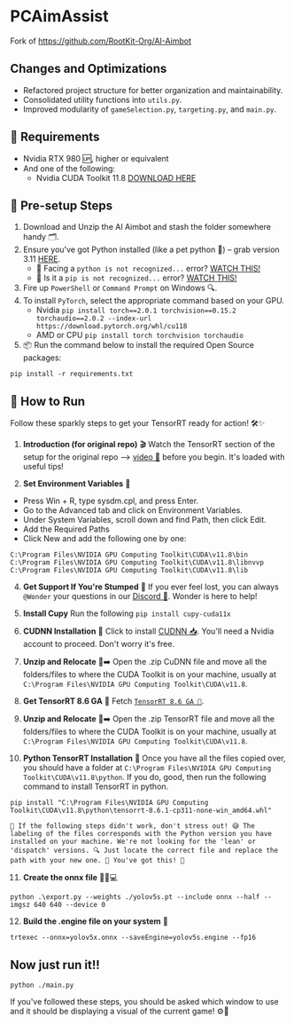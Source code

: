 ﻿# PCAimAssist

Fork of https://github.com/RootKit-Org/AI-Aimbot

## Changes and Optimizations
- Refactored project structure for better organization and maintainability.
- Consolidated utility functions into `utils.py`.
- Improved modularity of `gameSelection.py`, `targeting.py`, and `main.py`.

## 🧰 Requirements
- Nvidia RTX 980 🆙, higher or equivalent
- And one of the following:
  - Nvidia CUDA Toolkit 11.8 [DOWNLOAD HERE](https://developer.nvidia.com/cuda-11-8-0-download-archive)

## 🚀 Pre-setup Steps
1. Download and Unzip the AI Aimbot and stash the folder somewhere handy 🗂️.
2. Ensure you've got Python installed (like a pet python 🐍) – grab version 3.11 [HERE](https://www.python.org/downloads/release/python-3116/).
   - 🛑 Facing a `python is not recognized...` error? [WATCH THIS!](https://youtu.be/E2HvWhhAW0g)
   - 🛑 Is it a `pip is not recognized...` error? [WATCH THIS!](https://youtu.be/zWYvRS7DtOg)
3. Fire up `PowerShell` or `Command Prompt` on Windows 🔍.
4. To install `PyTorch`, select the appropriate command based on your GPU.
    - Nvidia `pip install torch==2.0.1 torchvision==0.15.2 torchaudio==2.0.2 --index-url https://download.pytorch.org/whl/cu118`
    - AMD or CPU `pip install torch torchvision torchaudio`
5. 📦 Run the command below to install the required Open Source packages:
```
pip install -r requirements.txt
```

## 🔌 How to Run
Follow these sparkly steps to get your TensorRT ready for action! 🛠️✨

1. **Introduction (for original repo)** 🎬
   Watch the TensorRT section of the setup for the original repo --> [video 🎥](https://www.youtube.com/watch?v=uniL5yR7y0M&ab_channel=RootKit) before you begin. It's loaded with useful tips!

2. **Set Environment Variables** 🌱
  - Press Win + R, type sysdm.cpl, and press Enter.
  - Go to the Advanced tab and click on Environment Variables.
  - Under System Variables, scroll down and find Path, then click Edit.
  - Add the Required Paths
  - Click New and add the following one by one:
  ```
  C:\Program Files\NVIDIA GPU Computing Toolkit\CUDA\v11.8\bin
  C:\Program Files\NVIDIA GPU Computing Toolkit\CUDA\v11.8\libnvvp
  C:\Program Files\NVIDIA GPU Computing Toolkit\CUDA\v11.8\lib
  ```
4. **Get Support If You're Stumped** 🤔
   If you ever feel lost, you can always `@Wonder` your questions in our [Discord 💬](https://discord.gg/rootkitorg). Wonder is here to help!

5. **Install Cupy**
    Run the following `pip install cupy-cuda11x`

6. **CUDNN Installation** 🧩
   Click to install [CUDNN 📥](https://developer.nvidia.com/downloads/compute/cudnn/secure/8.9.6/local_installers/11.x/cudnn-windows-x86_64-8.9.6.50_cuda11-archive.zip/). You'll need a Nvidia account to proceed. Don't worry it's free.

7. **Unzip and Relocate** 📁➡️
   Open the .zip CuDNN file and move all the folders/files to where the CUDA Toolkit is on your machine, usually at `C:\Program Files\NVIDIA GPU Computing Toolkit\CUDA\v11.8`.

8. **Get TensorRT 8.6 GA** 🔽
   Fetch [`TensorRT 8.6 GA 🛒`](https://developer.nvidia.com/downloads/compute/machine-learning/tensorrt/secure/8.6.1/zip/TensorRT-8.6.1.6.Windows10.x86_64.cuda-11.8.zip).

9. **Unzip and Relocate** 📁➡️
   Open the .zip TensorRT file and move all the folders/files to where the CUDA Toolkit is on your machine, usually at `C:\Program Files\NVIDIA GPU Computing Toolkit\CUDA\v11.8`.

10. **Python TensorRT Installation** 🎡
   Once you have all the files copied over, you should have a folder at `C:\Program Files\NVIDIA GPU Computing Toolkit\CUDA\v11.8\python`. If you do, good, then run the following command to install TensorRT in python.
   ```
   pip install "C:\Program Files\NVIDIA GPU Computing Toolkit\CUDA\v11.8\python\tensorrt-8.6.1-cp311-none-win_amd64.whl"
   ```
    🚨 If the following steps didn't work, don't stress out! 😅 The labeling of the files corresponds with the Python version you have installed on your machine. We're not looking for the 'lean' or 'dispatch' versions. 🔍 Just locate the correct file and replace the path with your new one. 🔄 You've got this! 💪    

11. **Create the onnx file** 🏃‍♂️💻
   ```
   python .\export.py --weights ./yolov5s.pt --include onnx --half --imgsz 640 640 --device 0
   ```

12. **Build the .engine file on your system** 🤖
  ```
  trtexec --onnx=yolov5x.onnx --saveEngine=yolov5s.engine --fp16
  ```

  ## Now just run it!!
   ```
   python ./main.py
   ```

If you've followed these steps, you should be asked which window to use and it should be displaying a visual of the current game! ⚙️🚀

